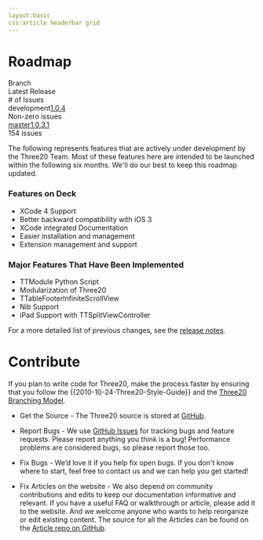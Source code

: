```yaml
---
layout:basic
css:article headerbar grid
---
```


<div id="content">
<div class="fixed-width" markdown="1">

Roadmap
=======

<div class="grid">
  <div class="row header-row"><div class="col-4">Branch</div><div class="col-4">Latest Release</div><div class="col-4-fill-2"># of Issues</div><div class="clearfix"></div></div>
  <div class="row"><span class="col-4">development</span><a class="col-4" href="/roadmap/1.0.4">1.0.4</a><div class="col-4-fill-2">Non-zero issues</div><div class="clearfix"></div></div>
  <div class="row"><a class="col-4" href="/roadmap/v1.0">master</a><a class="col-4" href="/roadmap/1.0.3.1">1.0.3.1</a><div class="col-4-fill-2">154 issues</div><div class="clearfix"></div></div>
</div>

The following represents features that are actively under development by the Three20 Team. Most
of these features here are intended to be launched within the following six months. We'll do
our best to keep this roadmap updated.

### Features on Deck ###
*   XCode 4 Support
*   Better backward compatibility with iOS 3
*   XCode integrated Documentation
*   Easier installation and management
*   Extension management and support

### Major Features That Have Been Implemented ###
*   TTModule Python Script
*   Modularization of Three20
*   TTableFooterInfiniteScrollView
*   Nib Support
*   iPad Support with TTSplitViewController

For a more detailed list of previous changes, see the [release notes](http://three20.info/roadmap/1.0.3).

Contribute
==========

If you plan to write code for Three20, make the process faster by ensuring that you follow the
{{2010-10-24-Three20-Style-Guide}} and the [Three20 Branching Model](http://three20.info/article/2010-10-24-Branches-And-Cuts).

*   Get the Source - The Three20 source is stored at [GitHub](https://github.com/facebook/three20).

*   Report Bugs - We use [GitHub Issues](https://github.com/facebook/three20/issues) for tracking bugs and feature requests. Please report anything you think is a bug! Performance problems are considered bugs, so please report those too.

*   Fix Bugs - We’d love it if you help fix open bugs. If you don't know where to start, feel free to contact us and we can help you get started!

*   Fix Articles on the website - We also depend on community contributions and edits to keep our documentation informative and relevant. If you have a useful FAQ or walkthrough or article, please add it to the website. And we welcome anyone who wants to help reorganize or edit existing content. The source for all the Articles can be found on the [Article repo on GitHub](https://github.com/three20/articles).


</div> <!-- .fixed-width -->
</div> <!-- #content -->
